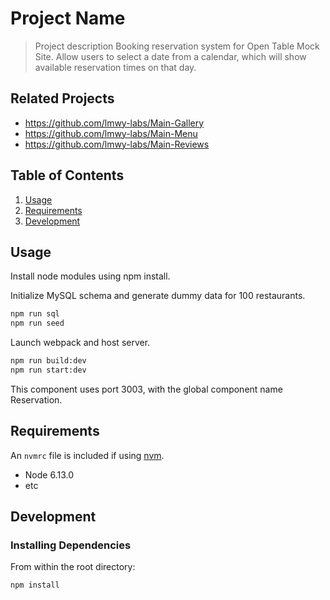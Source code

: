 # Project Name

> Project description
Booking reservation system for Open Table Mock Site.
Allow users to select a date from a calendar, which will show available reservation times on that day.

## Related Projects

  - https://github.com/lmwy-labs/Main-Gallery
  - https://github.com/lmwy-labs/Main-Menu
  - https://github.com/lmwy-labs/Main-Reviews

## Table of Contents

1. [Usage](#Usage)
1. [Requirements](#requirements)
1. [Development](#development)

## Usage

Install node modules using npm install.

Initialize MySQL schema and generate dummy data for 100 restaurants.
```sh
npm run sql
npm run seed
```

Launch webpack and host server.
```sh
npm run build:dev
npm run start:dev
```

This component uses port 3003, with the global component name Reservation.

## Requirements

An `nvmrc` file is included if using [nvm](https://github.com/creationix/nvm).

- Node 6.13.0
- etc

## Development

### Installing Dependencies

From within the root directory:

```sh
npm install
```

